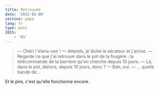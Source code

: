 ```yaml
---
title: Retrouvée
date: '2015-03-08'
section: papa
lang: fr
type: post
2015:
    - '03'
---
```


> — Chéri ! Viens-voir !
> — Attends, je lâche le sécateur et j'arrive.
> — Regarde ce que j'ai retrouvé dans le pot de la fougère : la télécommande de la barrière qu'on cherche depuis 10 jours.
> — Là, dans le pot, dehors, depuis 10 jours, donc ?
> — Bah, oui.
> — ... quelle bande de...

Et le pire, c'est qu'elle fonctionne encore.
